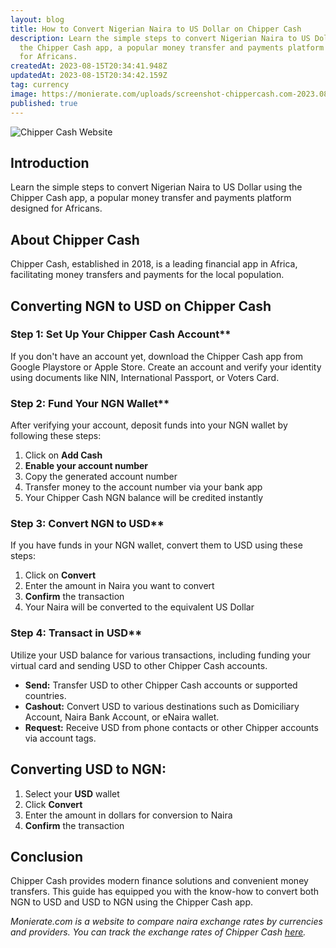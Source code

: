 ```yaml
---
layout: blog
title: How to Convert Nigerian Naira to US Dollar on Chipper Cash
description: Learn the simple steps to convert Nigerian Naira to US Dollar using
  the Chipper Cash app, a popular money transfer and payments platform designed
  for Africans.
createdAt: 2023-08-15T20:34:41.948Z
updatedAt: 2023-08-15T20:34:42.159Z
tag: currency
image: https://monierate.com/uploads/screenshot-chippercash.com-2023.08.15-21_22_21.jpg
published: true
---
```

![Chipper Cash Website](https://monierate.com/uploads/screenshot-chippercash.com-2023.08.15-21_22_21.jpg)

## Introduction
Learn the simple steps to convert Nigerian Naira to US Dollar using the Chipper Cash app, a popular money transfer and payments platform designed for Africans.

## About Chipper Cash
Chipper Cash, established in 2018, is a leading financial app in Africa, facilitating money transfers and payments for the local population.

## Converting NGN to USD on Chipper Cash

### Step 1: Set Up Your Chipper Cash Account**
If you don't have an account yet, download the Chipper Cash app from Google Playstore or Apple Store. Create an account and verify your identity using documents like NIN, International Passport, or Voters Card.

### Step 2: Fund Your NGN Wallet**
After verifying your account, deposit funds into your NGN wallet by following these steps:

1. Click on **Add Cash**
2. **Enable your account number**
3. Copy the generated account number
4. Transfer money to the account number via your bank app
5. Your Chipper Cash NGN balance will be credited instantly

### Step 3: Convert NGN to USD**
If you have funds in your NGN wallet, convert them to USD using these steps:

1. Click on **Convert**
2. Enter the amount in Naira you want to convert
3. **Confirm** the transaction
4. Your Naira will be converted to the equivalent US Dollar

### Step 4: Transact in USD**
Utilize your USD balance for various transactions, including funding your virtual card and sending USD to other Chipper Cash accounts.

- **Send:** Transfer USD to other Chipper Cash accounts or supported countries.
- **Cashout:** Convert USD to various destinations such as Domiciliary Account, Naira Bank Account, or eNaira wallet.
- **Request:** Receive USD from phone contacts or other Chipper accounts via account tags.

## Converting USD to NGN:

1. Select your **USD** wallet
2. Click **Convert**
3. Enter the amount in dollars for conversion to Naira
4. **Confirm** the transaction

## Conclusion
Chipper Cash provides modern finance solutions and convenient money transfers. This guide has equipped you with the know-how to convert both NGN to USD and USD to NGN using the Chipper Cash app.

*Monierate.com is a website to compare naira exchange rates by currencies and providers. You can track the exchange rates of Chipper Cash [here](https://monierate.com/ng/compare/providers/chippercash-exchange-rates).*